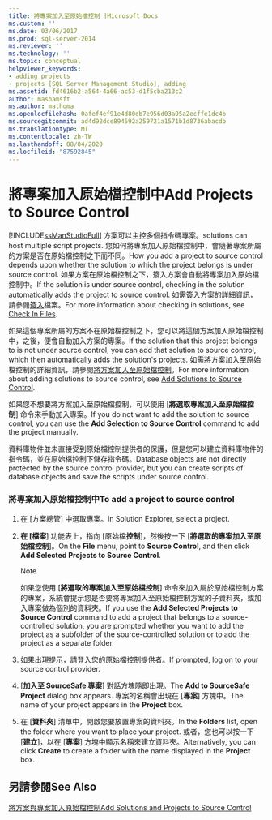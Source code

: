 ```yaml
---
title: 將專案加入至原始檔控制 |Microsoft Docs
ms.custom: ''
ms.date: 03/06/2017
ms.prod: sql-server-2014
ms.reviewer: ''
ms.technology: ''
ms.topic: conceptual
helpviewer_keywords:
- adding projects
- projects [SQL Server Management Studio], adding
ms.assetid: fd4616b2-a564-4a66-ac53-d1f5cba213c2
author: mashamsft
ms.author: mathoma
ms.openlocfilehash: 0afef4ef91e4d80db7e956d03a95a2ecffe1dc4b
ms.sourcegitcommit: ad4d92dce894592a259721a1571b1d8736abacdb
ms.translationtype: MT
ms.contentlocale: zh-TW
ms.lasthandoff: 08/04/2020
ms.locfileid: "87592845"
---
```

# <a name="add-projects-to-source-control"></a><span data-ttu-id="79a47-102">將專案加入原始檔控制中</span><span class="sxs-lookup"><span data-stu-id="79a47-102">Add Projects to Source Control</span></span>
  [!INCLUDE[ssManStudioFull](../includes/ssmanstudiofull-md.md)] <span data-ttu-id="79a47-103">方案可以主控多個指令碼專案。</span><span class="sxs-lookup"><span data-stu-id="79a47-103">solutions can host multiple script projects.</span></span> <span data-ttu-id="79a47-104">您如何將專案加入原始檔控制中，會隨著專案所屬的方案是否在原始檔控制之下而不同。</span><span class="sxs-lookup"><span data-stu-id="79a47-104">How you add a project to source control depends upon whether the solution to which the project belongs is under source control.</span></span> <span data-ttu-id="79a47-105">如果方案在原始檔控制之下，簽入方案會自動將專案加入原始檔控制中。</span><span class="sxs-lookup"><span data-stu-id="79a47-105">If the solution is under source control, checking in the solution automatically adds the project to source control.</span></span> <span data-ttu-id="79a47-106">如需簽入方案的詳細資訊，請參閱[簽入](../../2014/database-engine/check-in-files.md)檔案。</span><span class="sxs-lookup"><span data-stu-id="79a47-106">For more information about checking in solutions, see [Check In Files](../../2014/database-engine/check-in-files.md).</span></span>  
  
 <span data-ttu-id="79a47-107">如果這個專案所屬的方案不在原始檔控制之下，您可以將這個方案加入原始檔控制中，之後，便會自動加入方案的專案。</span><span class="sxs-lookup"><span data-stu-id="79a47-107">If the solution that this project belongs to is not under source control, you can add that solution to source control, which then automatically adds the solution's projects.</span></span> <span data-ttu-id="79a47-108">如需將方案加入至原始檔控制的詳細資訊，請參閱[將方案加入至原始檔控制](../../2014/database-engine/add-solutions-to-source-control.md)。</span><span class="sxs-lookup"><span data-stu-id="79a47-108">For more information about adding solutions to source control, see [Add Solutions to Source Control](../../2014/database-engine/add-solutions-to-source-control.md).</span></span>  
  
 <span data-ttu-id="79a47-109">如果您不想要將方案加入至原始檔控制，可以使用 [**將選取專案加入至原始檔控制**] 命令來手動加入專案。</span><span class="sxs-lookup"><span data-stu-id="79a47-109">If you do not want to add the solution to source control, you can use the **Add Selection to Source Control** command to add the project manually.</span></span>  
  
 <span data-ttu-id="79a47-110">資料庫物件並未直接受到原始檔控制提供者的保護，但是您可以建立資料庫物件的指令碼，並在原始檔控制下儲存指令碼。</span><span class="sxs-lookup"><span data-stu-id="79a47-110">Database objects are not directly protected by the source control provider, but you can create scripts of database objects and save the scripts under source control.</span></span>  
  
### <a name="to-add-a-project-to-source-control"></a><span data-ttu-id="79a47-111">將專案加入原始檔控制中</span><span class="sxs-lookup"><span data-stu-id="79a47-111">To add a project to source control</span></span>  
  
1.  <span data-ttu-id="79a47-112">在 [方案總管] 中選取專案。</span><span class="sxs-lookup"><span data-stu-id="79a47-112">In Solution Explorer, select a project.</span></span>  
  
2.  <span data-ttu-id="79a47-113">**在 [檔案**] 功能表上，指向 [原始檔**控制**]，然後按一下 [**將選取的專案加入至原始檔控制**]。</span><span class="sxs-lookup"><span data-stu-id="79a47-113">On the **File** menu, point to **Source Control**, and then click **Add Selected Projects to Source Control**.</span></span>  
  
    > [!NOTE]  
    >  <span data-ttu-id="79a47-114">如果您使用 [**將選取的專案加入至原始檔控制**] 命令來加入屬於原始檔控制方案的專案，系統會提示您是否要將專案加入至原始檔控制方案的子資料夾，或加入專案做為個別的資料夾。</span><span class="sxs-lookup"><span data-stu-id="79a47-114">If you use the **Add Selected Projects to Source Control** command to add a project that belongs to a source-controlled solution, you are prompted whether you want to add the project as a subfolder of the source-controlled solution or to add the project as a separate folder.</span></span>  
  
3.  <span data-ttu-id="79a47-115">如果出現提示，請登入您的原始檔控制提供者。</span><span class="sxs-lookup"><span data-stu-id="79a47-115">If prompted, log on to your source control provider.</span></span>  
  
4.  <span data-ttu-id="79a47-116">[**加入至 SourceSafe 專案**] 對話方塊隨即出現。</span><span class="sxs-lookup"><span data-stu-id="79a47-116">The **Add to SourceSafe Project** dialog box appears.</span></span> <span data-ttu-id="79a47-117">專案的名稱會出現在 [**專案**] 方塊中。</span><span class="sxs-lookup"><span data-stu-id="79a47-117">The name of your project appears in the **Project** box.</span></span>  
  
5.  <span data-ttu-id="79a47-118">在 [**資料夾**] 清單中，開啟您要放置專案的資料夾。</span><span class="sxs-lookup"><span data-stu-id="79a47-118">In the **Folders** list, open the folder where you want to place your project.</span></span> <span data-ttu-id="79a47-119">或者，您也可以按一下 [**建立**]，以在 [**專案**] 方塊中顯示名稱來建立資料夾。</span><span class="sxs-lookup"><span data-stu-id="79a47-119">Alternatively, you can click **Create** to create a folder with the name displayed in the **Project** box.</span></span>  
  
## <a name="see-also"></a><span data-ttu-id="79a47-120">另請參閱</span><span class="sxs-lookup"><span data-stu-id="79a47-120">See Also</span></span>  
 [<span data-ttu-id="79a47-121">將方案與專案加入原始檔控制</span><span class="sxs-lookup"><span data-stu-id="79a47-121">Add Solutions and Projects to Source Control</span></span>](../../2014/database-engine/add-solutions-and-projects-to-source-control.md)  
  
  

